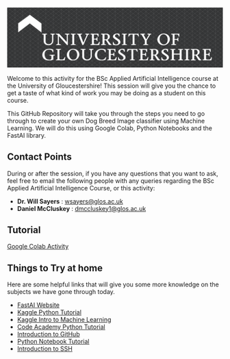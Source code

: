 
![Tasterheader](IMG-All/uoglogo.png)

Welcome to this activity for the BSc Applied Artificial Intelligence course at the University of Gloucestershire! This session will give you the chance to get a taste of what kind of work you may be doing as a student on this course.

This GitHub Repository will take you through the steps you need to go through to create your own Dog Breed Image classifier using Machine Learning.
We will do this using Google Colab, Python Notebooks and the FastAI library.

## Contact Points
During or after the session, if you have any questions that you want to ask, feel free to email the following people with any queries regarding the BSc Applied Artificial Intelligence Course, or this activity:

- **Dr. Will Sayers** : [wsayers@glos.ac.uk](mailto:wsayers@glos.ac.uk)
- **Daniel McCluskey** : [dmccluskey1@glos.ac.uk](mailto:dmccluskey1@glos.ac.uk)

## Tutorial

[Google Colab Activity](https://colab.research.google.com/drive/11eKNC2xuJGvnbvTc6ux613QWszXPpOLS#scrollTo=jD2HjilnLztW)

## Things to Try at home
Here are some helpful links that will give you some more knowledge on the subjects we have gone through today.

- [FastAI Website](https://www.fast.ai/)
- [Kaggle Python Tutorial](https://www.kaggle.com/learn/python)
- [Kaggle Intro to Machine Learning](https://www.kaggle.com/learn/intro-to-machine-learning)
- [Code Academy Python Tutorial](https://www.codecademy.com/catalog/language/python)
- [Introduction to GitHub](https://guides.github.com/activities/hello-world/)
- [Python Notebook Tutorial](https://www.dataquest.io/blog/jupyter-notebook-tutorial/)
- [Introduction to SSH](https://www.hostinger.co.uk/tutorials/ssh-tutorial-how-does-ssh-work)

